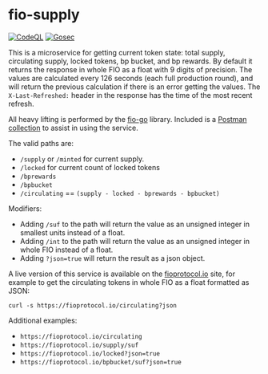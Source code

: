 # fio-supply

[![CodeQL](https://github.com/fioprotocol/fio-supply/workflows/CodeQL/badge.svg)](https://github.com/fioprotocol/fio-supply/actions?query=workflow%3ACodeQL)
[![Gosec](https://github.com/fioprotocol/fio-supply/workflows/Gosec/badge.svg)](https://github.com/fioprotocol/fio-supply/actions?query=workflow%3AGosec)

This is a microservice for getting current token state: total supply, circulating supply, locked tokens, bp bucket,
and bp rewards. By default it returns the response in whole FIO as a float with 9 digits of precision. The values
are calculated every 126 seconds (each full production round), and will return the previous calculation if there is
an error getting the values. The `X-Last-Refreshed:` header in the response has the time of the most recent refresh.

All heavy lifting is performed by the [fio-go](https://github.com/fioprotocol/fio-go/blob/master/locked-tokens.go) library.
Included is a [Postman collection](postman/) to assist in using the service.

The valid paths are:

 - `/supply` or `/minted` for current supply.
 - `/locked` for current count of locked tokens
 - `/bprewards`
 - `/bpbucket`
 - `/circulating` == `(supply - locked - bprewards - bpbucket)`

Modifiers:

 - Adding `/suf` to the path will return the value as an unsigned integer in smallest units instead of a float.
 - Adding `/int` to the path will return the value as an unsigned integer in whole FIO instead of a float.
 - Adding `?json=true` will return the result as a json object.

A live version of this service is available on the [fioprotocol.io](https://fioprotocol.io/circulating?json) site,
for example to get the circulating tokens in whole FIO as a float formatted as JSON:

```
curl -s https://fioprotocol.io/circulating?json
```

Additional examples:

 - `https://fioprotocol.io/circulating`
 - `https://fioprotocol.io/supply/suf`
 - `https://fioprotocol.io/locked?json=true`
 - `https://fioprotocol.io/bpbucket/suf?json=true`
